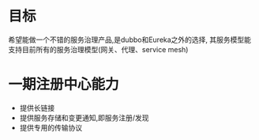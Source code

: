 # 目标
希望能做一个不错的服务治理产品,是dubbo和Eureka之外的选择, 其服务模型能支持目前所有的服务治理模型(网关、代理、service mesh)
# 一期注册中心能力
- 提供长链接
- 提供服务存储和变更通知,即服务注册/发现
- 提供专用的传输协议
